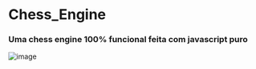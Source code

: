 # Chess_Engine
### Uma chess engine 100% funcional feita com javascript puro
![image](https://user-images.githubusercontent.com/69065770/160292991-27890bbc-1ca0-49dc-8731-effb391e241d.png)
